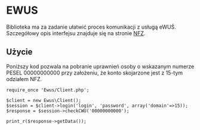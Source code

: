 EWUS
====

Biblioteka ma za zadanie ułatwić proces komunikacji z usługą eWUŚ. Szczegółowy opis interfejsu znajduje się na stronie [NFZ](http://www.nfz.gov.pl/new/index.php?katnr=9&dzialnr=3&artnr=5844).

Użycie
------
Poniższy kod pozwala na pobranie uprawnień osoby o wskazanym numerze PESEL 00000000000 przy założeniu, że konto skojarzone jest z 15-tym odziałem NFZ. 

    require_once 'Ewus/Client.php';
    
    $client = new Ewus\Client();
    $session = $client->login('login', 'password', array('domain'=>15));
    $response = $session->checkCWU('00000000000');

    print_r($response->getData());

